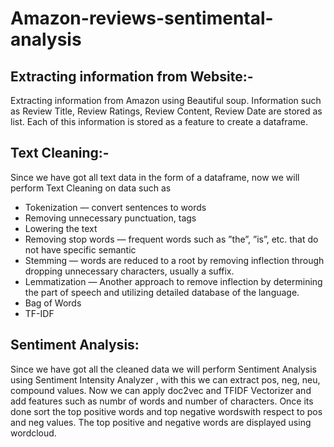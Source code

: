 # Amazon-reviews-sentimental-analysis

## Extracting information from Website:-  
Extracting information from Amazon using Beautiful soup. Information such as Review Title, Review Ratings, Review Content, Review Date are stored as list. Each of this information is stored as a feature to create a dataframe. 

## Text Cleaning:-  
Since we have got all text data in the form of a dataframe, now we will perform Text Cleaning on data such as  
- Tokenization — convert sentences to words   
- Removing unnecessary punctuation, tags   
- Lowering the text   
- Removing stop words — frequent words such as ”the”, ”is”, etc. that do not have specific semantic   
- Stemming — words are reduced to a root by removing inflection through dropping unnecessary characters,  usually a suffix.   
- Lemmatization — Another approach to remove inflection by determining the part of speech and utilizing  detailed database of the language.   
- Bag of Words   
- TF-IDF

## Sentiment Analysis:  
Since we have got all the cleaned data we will perform Sentiment Analysis using Sentiment Intensity Analyzer ,  with this we can extract pos, neg, neu, compound values. Now we can apply doc2vec and TFIDF Vectorizer and add  features such as numbr of words and number of characters. Once its done sort the top positive words and top  negative wordswith respect to pos and neg values. The top positive and negative words are displayed using wordcloud.
